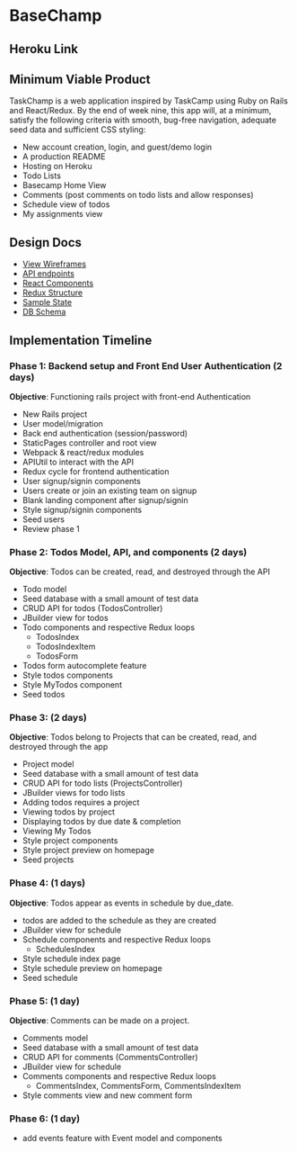 # BaseChamp


## Heroku Link

## Minimum Viable Product
TaskChamp is a web application inspired by TaskCamp using Ruby on Rails and React/Redux. By the end of week nine, this app will, at a minimum, satisfy the following criteria with smooth, bug-free navigation, adequate seed data and sufficient CSS styling:

* New account creation, login, and guest/demo login
* A production README
* Hosting on Heroku
* Todo Lists
* Basecamp Home View
* Comments (post comments on todo lists  and allow responses)
* Schedule view of todos
* My assignments view


## Design Docs

* [View Wireframes](./wireframes)
* [API endpoints](./api-endpoints.md)
* [React Components](./component-hierarchy.md)
* [Redux Structure](./redux-structure.md)
* [Sample State](./sample-state.md)
* [DB Schema](./schema.md)

## Implementation Timeline

### Phase 1: Backend setup and Front End User Authentication (2 days)

**Objective**: Functioning rails project with front-end Authentication

* New Rails project
* User model/migration
* Back end authentication (session/password)
* StaticPages controller and root view
* Webpack & react/redux modules
* APIUtil to interact with the API
* Redux cycle for frontend authentication
* User signup/signin components
* Users create or join an existing team on signup
* Blank landing component after signup/signin
* Style signup/signin components
* Seed users
* Review phase 1

### Phase 2: Todos Model, API, and components (2 days)
**Objective**: Todos can be created, read, and destroyed through the API

* Todo model
* Seed database with a small amount of test data
* CRUD API for todos (TodosController)
* JBuilder view for todos
* Todo components and respective Redux loops
  * TodosIndex
  * TodosIndexItem
  * TodosForm
* Todos form autocomplete feature  
* Style todos components
* Style MyTodos component
* Seed todos

### Phase 3: (2 days)
**Objective**: Todos belong to Projects that can be created, read, and destroyed through the app

* Project model
* Seed database with a small amount of test data
* CRUD API for todo lists (ProjectsController)
* JBuilder views for todo lists
* Adding todos requires a project
* Viewing todos by project
* Displaying todos by due date & completion
* Viewing My Todos
* Style project components
* Style project preview on homepage
* Seed projects

### Phase 4: (1 days)
**Objective**: Todos appear as events in schedule by due_date.

* todos are added to the schedule as they are created
* JBuilder view for schedule
* Schedule components and respective Redux loops
  * SchedulesIndex
* Style schedule index page
* Style schedule preview on homepage
* Seed schedule

### Phase 5: (1 day)
**Objective**: Comments can be made on a project.

* Comments model
* Seed database with a small amount of test data
* CRUD API for comments (CommentsController)
* JBuilder view for schedule
* Comments components and respective Redux loops
  * CommentsIndex, CommentsForm, CommentsIndexItem
* Style comments view and new comment form

### Phase 6: (1 day)
* add events feature with Event model and components
